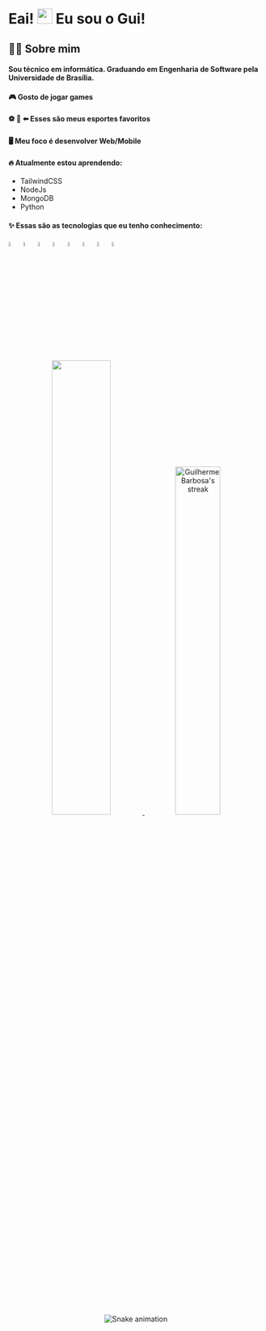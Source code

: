 # Eai! <img src="https://media.giphy.com/media/hvRJCLFzcasrR4ia7z/giphy.gif" width="30px"> Eu sou o Gui!</img>

## 🙋‍♂️ Sobre mim
#### Sou técnico em informática. Graduando em Engenharia de Software pela Universidade de Brasília.

#### 🎮 Gosto de jogar games
#### ⚽ 🏀 ⬅️ Esses são meus <b>esportes favoritos</b>
#### 🖥️ Meu foco é desenvolver <b>Web/Mobile</b>
#### 🔥 Atualmente estou aprendendo:
- TailwindCSS
- NodeJs
- MongoDB
- Python
#### ✨ Essas são as tecnologias que eu tenho conhecimento:
<div align="left">
  <img src="https://cdn.jsdelivr.net/gh/devicons/devicon/icons/react/react-original.svg" width=5%/>
  <img src="https://cdn.jsdelivr.net/gh/devicons/devicon/icons/html5/html5-original.svg" width=5%/>
  <img src="https://cdn.jsdelivr.net/gh/devicons/devicon/icons/css3/css3-original.svg" width=5%/>
  <img src="https://cdn.jsdelivr.net/gh/devicons/devicon/icons/docker/docker-original.svg" width=5%/>
  <img src="https://cdn.jsdelivr.net/gh/devicons/devicon/icons/javascript/javascript-original.svg" width=5%/>
  <img src="https://cdn.jsdelivr.net/gh/devicons/devicon/icons/typescript/typescript-original.svg" width=5%/>
  <img src="https://cdn.jsdelivr.net/gh/devicons/devicon/icons/selenium/selenium-original.svg" width=5%/>
  <img src="https://cdn.jsdelivr.net/gh/devicons/devicon/icons/nextjs/nextjs-original.svg" width=5%/>        
</div>

#

<div align="center">
  <a href="https://github.com/guibrbs/github-readme-stats">
    <img width="48%" src="https://github-readme-stats.vercel.app/api?username=guibrbs&hide=issues&theme=tokyonight&show_icons=true&hide_border=true" />
    <a href="https://github.com/DenverCoder1/github-readme-streak-stats/blob/main/docs/themes/README.md">
    <img width='42%' title="🔥 Get streak stats for your profile at git.io/streak-stats" alt="Guilherme Barbosa's streak" src="https://github-readme-streak-stats.herokuapp.com/?user=guibrbs&theme=tokyonight&hide_border=true&stroke=0000"/>
       
   </a>
  
  ![Snake animation](https://github.com/guibrbs/guibrbs/blob/output/github-contribution-grid-snake.svg)
</div>
